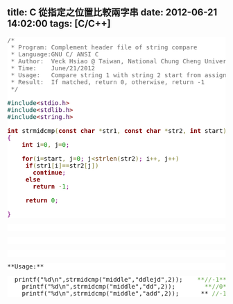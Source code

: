title: C 從指定之位置比較兩字串
date: 2012-06-21 14:02:00
tags: [C/C++]
---

  

<pre style="background: #ffffff; color: black;"><span style="color: dimgrey;">/*</span>  
<span style="color: dimgrey;"> * Program: Complement header file of string compare</span>   
<span style="color: dimgrey;"> * Language:GNU C/ ANSI C</span>  
<span style="color: dimgrey;"> * Author:  Veck Hsiao @ Taiwan, National Chung Cheng University</span>  
<span style="color: dimgrey;"> * Time:    June/21/2012</span>   
<span style="color: dimgrey;"> * Usage:   Compare string 1 with string 2 start from assigned index</span>  
<span style="color: dimgrey;"> * Result:  If matched, return 0, otherwise, return -1</span>  
<span style="color: dimgrey;"> */</span>  

<span style="color: #004a43;">#</span><span style="color: #004a43;">include</span><span style="color: maroon;"><</span><span style="color: #40015a;">stdio.h</span><span style="color: maroon;">></span> <span style="color: #004a43;"></span>   
<span style="color: #004a43;">#</span><span style="color: #004a43;">include</span><span style="color: maroon;"><</span><span style="color: #40015a;">stdlib.h</span><span style="color: maroon;">></span>  
<span style="color: #004a43;">#</span><span style="color: #004a43;">include</span><span style="color: maroon;"><</span><span style="color: #40015a;">string.h</span><span style="color: maroon;">></span>  

<span style="color: maroon; font-weight: bold;">int</span> strmidcmp<span style="color: #808030;">(</span><span style="color: maroon; font-weight: bold;">const</span> <span style="color: maroon; font-weight: bold;">char</span> <span style="color: #808030;">*</span>str1<span style="color: #808030;">,</span> <span style="color: maroon; font-weight: bold;">const</span> <span style="color: maroon; font-weight: bold;">char</span> <span style="color: #808030;">*</span>str2<span style="color: #808030;">,</span> <span style="color: maroon; font-weight: bold;">int</span> start<span style="color: #808030;">)</span>   
<span style="color: purple;">{</span>  
    <span style="color: maroon; font-weight: bold;">int</span> i<span style="color: #808030;">=</span><span style="color: #008c00;">0</span><span style="color: #808030;">,</span> j<span style="color: #808030;">=</span><span style="color: #008c00;">0</span><span style="color: purple;">;</span>  

    <span style="color: maroon; font-weight: bold;">for</span><span style="color: #808030;">(</span>i<span style="color: #808030;">=</span>start<span style="color: #808030;">,</span> j<span style="color: #808030;">=</span><span style="color: #008c00;">0</span><span style="color: purple;">;</span> j<span style="color: #808030;"><</span><span style="color: #603000;">strlen</span><span style="color: #808030;">(</span>str2<span style="color: #808030;">)</span><span style="color: purple;">;</span> i<span style="color: #808030;">+</span><span style="color: #808030;">+</span><span style="color: #808030;">,</span> j<span style="color: #808030;">+</span><span style="color: #808030;">+</span><span style="color: #808030;">)</span>      
     <span style="color: maroon; font-weight: bold;">if</span><span style="color: #808030;">(</span>str1<span style="color: #808030;">[</span>i<span style="color: #808030;">]</span><span style="color: #808030;">=</span><span style="color: #808030;">=</span>str2<span style="color: #808030;">[</span>j<span style="color: #808030;">]</span><span style="color: #808030;">)</span>  
       <span style="color: maroon; font-weight: bold;">continue</span><span style="color: purple;">;</span>  
     <span style="color: maroon; font-weight: bold;">else</span>  
       <span style="color: maroon; font-weight: bold;">return</span> <span style="color: #808030;">-</span><span style="color: #008c00;">1</span><span style="color: purple;">;</span>  

     <span style="color: maroon; font-weight: bold;">return</span> <span style="color: #008c00;">0</span><span style="color: purple;">;</span>  

<span style="color: purple;">}</span>  
</pre>

<pre style="background: #ffffff; color: black;"><span style="color: purple;">  
</span></pre>

<pre style="background: #ffffff; color: black;"><span style="color: purple;">  
</span></pre>

<pre style="background: #ffffff; color: black;"><span style="color: purple;">  
</span></pre>

<pre style="background-color: white; background-position: initial initial; background-repeat: initial initial;">**Usage:**</pre>

<pre style="background-color: white; background-position: initial initial; background-repeat: initial initial;"> <span style="color: purple;"></span> printf("%d\n",strmidcmp("middle","ddlejd",2));    <span style="color: #6aa84f;">**//-1**</span>  
    printf("%d\n",strmidcmp("middle","dd",2));        <span style="color: #6aa84f;">**//0**</span>  
    printf("%d\n",strmidcmp("middle","add",2));      ** <span style="color: #6aa84f;">//-1</span>**</pre>